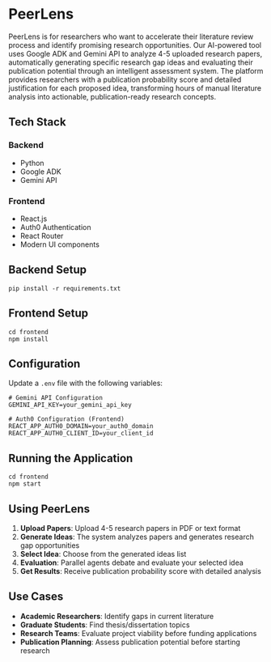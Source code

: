 # PeerLens

PeerLens is for researchers who want to accelerate their literature review process and identify promising research opportunities. Our AI-powered tool uses Google ADK and Gemini API to analyze 4-5 uploaded research papers, automatically generating specific research gap ideas and evaluating their publication potential through an intelligent assessment system. The platform provides researchers with a publication probability score and detailed justification for each proposed idea, transforming hours of manual literature analysis into actionable, publication-ready research concepts.

## Tech Stack

### Backend
- Python  
- Google ADK  
- Gemini API  

### Frontend
- React.js  
- Auth0 Authentication  
- React Router  
- Modern UI components  

## Backend Setup
```
pip install -r requirements.txt
```

## Frontend Setup
```
cd frontend
npm install
```

## Configuration
Update a `.env` file with the following variables:

```
# Gemini API Configuration
GEMINI_API_KEY=your_gemini_api_key

# Auth0 Configuration (Frontend)
REACT_APP_AUTH0_DOMAIN=your_auth0_domain
REACT_APP_AUTH0_CLIENT_ID=your_client_id
```

## Running the Application
```
cd frontend
npm start
```

## Using PeerLens
1. **Upload Papers**: Upload 4-5 research papers in PDF or text format  
2. **Generate Ideas**: The system analyzes papers and generates research gap opportunities  
3. **Select Idea**: Choose from the generated ideas list  
4. **Evaluation**: Parallel agents debate and evaluate your selected idea  
5. **Get Results**: Receive publication probability score with detailed analysis  

## Use Cases
- **Academic Researchers**: Identify gaps in current literature  
- **Graduate Students**: Find thesis/dissertation topics  
- **Research Teams**: Evaluate project viability before funding applications  
- **Publication Planning**: Assess publication potential before starting research  
```

